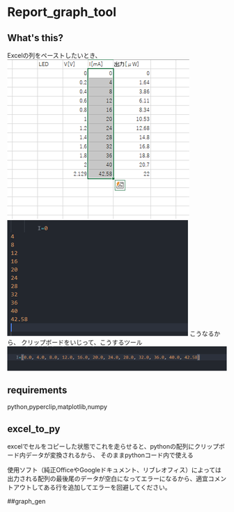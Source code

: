 # Report_graph_tool
## What's this?
Excelの列をペーストしたいとき、
![Excel内](pic1.png)
![python](pic2.png)
こうなるから、
クリップボードをいじって、こうするツール
![python2](pic3.png)
## requirements
python,pyperclip,matplotlib,numpy  
## excel_to_py 
excelでセルをコピーした状態でこれを走らせると、pythonの配列にクリップボード内データが変換されるから、
そのままpythonコード内で使える


使用ソフト（純正OfficeやGoogleドキュメント、リブレオフィス）によっては出力される配列の最後尾のデータが空白になってエラーになるから、適宜コメントアウトしてある行を追加してエラーを回避してください。

##graph_gen 



